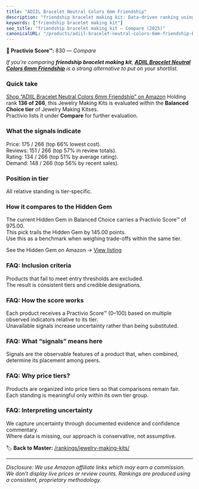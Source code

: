```yaml
---
title: "ADIIL Bracelet Neutral Colors 6mm Friendship"
description: "friendship bracelet making kit: Data-driven ranking using the Practivio Score™. Positioned by quality, value, demand, findability, momentum."
keywords: ["friendship bracelet making kit"]
seo_title: "friendship bracelet making kit — Compare (2025)"
canonicalURL: "/products/adiil-bracelet-neutral-colors-6mm-friendship-B0CD5RMN1Q/"
---
```


**🛒 Practivio Score™:** 830 — _Compare_


*If you're comparing **friendship bracelet making kit**, **[ADIIL Bracelet Neutral Colors 6mm Friendship](https://www.amazon.com/dp/B0CD5RMN1Q?tag=practivio-20)** is a strong alternative to put on your shortlist.*
### Quick take
[Shop “ADIIL Bracelet Neutral Colors 6mm Friendship” on Amazon](https://www.amazon.com/dp/B0CD5RMN1Q?tag=practivio-20)
Holding rank **136 of 266**, this Jewelry Making Kits is evaluated within the **Balanced Choice tier** of Jewelry Making Kitses.  
Practivio lists it under **Compare** for further evaluation.

### What the signals indicate
Price: 175 / 266 (top 66% lowest cost).  
Reviews: 151 / 266 (top 57% in review totals).  
Rating: 134 / 266 (top 51% by average rating).  
Demand: 148 / 266 (top 56% by recent sales).

### Position in tier
All relative standing is tier-specific.

### How it compares to the Hidden Gem
The current Hidden Gem in Balanced Choice carries a Practivio Score™ of 975.00.  
This pick trails the Hidden Gem by 145.00 points.  
Use this as a benchmark when weighing trade-offs within the same tier.  

See the Hidden Gem on Amazon → [View listing](https://www.amazon.com/dp/B07M6CDS77?tag=practivio-20)

### FAQ: Inclusion criteria
Products that fail to meet entry thresholds are excluded.  
The result is consistent tiers and credible designations.

### FAQ: How the score works
Each product receives a Practivio Score™ (0–100) based on multiple observed indicators relative to its tier.  
Unavailable signals increase uncertainty rather than being substituted.

### FAQ: What “signals” means here
Signals are the observable features of a product that, when combined, determine its placement among peers.

### FAQ: Why price tiers?
Products are organized into price tiers so that comparisons remain fair.  
Each standing is meaningful only within its own tier group.

### FAQ: Interpreting uncertainty
We capture uncertainty through documented evidence and confidence commentary.  
Where data is missing, our approach is conservative, not assumptive.

<!-- Missing template for Compare/CompareWithinPriceClass -->


🏷️ **Back to Master:** [/rankings/jewelry-making-kits/](/rankings/jewelry-making-kits/)

---
_Disclosure: We use Amazon affiliate links which may earn a commission. We don’t display live prices or review counts. Rankings are produced using a consistent, proprietary methodology._
